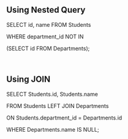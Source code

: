 ## Using Nested Query

SELECT id, name FROM Students
 
WHERE department_id NOT IN 

(SELECT id FROM Departments);

<br/>

## Using JOIN

SELECT Students.id, Students.name

FROM Students LEFT JOIN Departments

ON Students.department_id = Departments.id 

WHERE Departments.name IS NULL;

